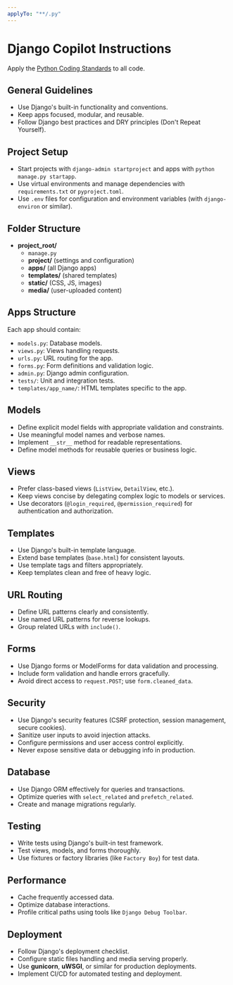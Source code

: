 ```yaml
---
applyTo: "**/.py"
---
```


# Django Copilot Instructions

Apply the [Python Coding Standards](./python.md) to all code.

## General Guidelines

- Use Django's built-in functionality and conventions.
- Keep apps focused, modular, and reusable.
- Follow Django best practices and DRY principles (Don't Repeat Yourself).

## Project Setup

- Start projects with `django-admin startproject` and apps with `python manage.py startapp`.
- Use virtual environments and manage dependencies with `requirements.txt` or `pyproject.toml`.
- Use `.env` files for configuration and environment variables (with `django-environ` or similar).

## Folder Structure

- **project_root/**
  - `manage.py`
  - **project/** (settings and configuration)
  - **apps/** (all Django apps)
  - **templates/** (shared templates)
  - **static/** (CSS, JS, images)
  - **media/** (user-uploaded content)

## Apps Structure

Each app should contain:

- `models.py`: Database models.
- `views.py`: Views handling requests.
- `urls.py`: URL routing for the app.
- `forms.py`: Form definitions and validation logic.
- `admin.py`: Django admin configuration.
- `tests/`: Unit and integration tests.
- `templates/app_name/`: HTML templates specific to the app.

## Models

- Define explicit model fields with appropriate validation and constraints.
- Use meaningful model names and verbose names.
- Implement `__str__` method for readable representations.
- Define model methods for reusable queries or business logic.

## Views

- Prefer class-based views (`ListView`, `DetailView`, etc.).
- Keep views concise by delegating complex logic to models or services.
- Use decorators (`@login_required`, `@permission_required`) for authentication and authorization.

## Templates

- Use Django's built-in template language.
- Extend base templates (`base.html`) for consistent layouts.
- Use template tags and filters appropriately.
- Keep templates clean and free of heavy logic.

## URL Routing

- Define URL patterns clearly and consistently.
- Use named URL patterns for reverse lookups.
- Group related URLs with `include()`.

## Forms

- Use Django forms or ModelForms for data validation and processing.
- Include form validation and handle errors gracefully.
- Avoid direct access to `request.POST`; use `form.cleaned_data`.

## Security

- Use Django's security features (CSRF protection, session management, secure cookies).
- Sanitize user inputs to avoid injection attacks.
- Configure permissions and user access control explicitly.
- Never expose sensitive data or debugging info in production.

## Database

- Use Django ORM effectively for queries and transactions.
- Optimize queries with `select_related` and `prefetch_related`.
- Create and manage migrations regularly.

## Testing

- Write tests using Django's built-in test framework.
- Test views, models, and forms thoroughly.
- Use fixtures or factory libraries (like `Factory Boy`) for test data.

## Performance

- Cache frequently accessed data.
- Optimize database interactions.
- Profile critical paths using tools like `Django Debug Toolbar`.

## Deployment

- Follow Django's deployment checklist.
- Configure static files handling and media serving properly.
- Use **gunicorn**, **uWSGI**, or similar for production deployments.
- Implement CI/CD for automated testing and deployment.
